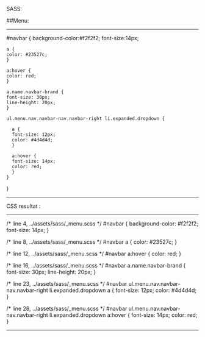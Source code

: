

SASS:



##Menu:

-------------------------


 #navbar {
    background-color:#f2f2f2;
    font-size:14px;

    a {
    color: #23527c;
    }

    a:hover {
    color: red;
    }
    
    a.name.navbar-brand {
    font-size: 30px;
    line-height: 20px;
    }
    
    ul.menu.nav.navbar-nav.navbar-right li.expanded.dropdown {
    
      a {
      font-size: 12px;
      color: #4d4d4d;
      }
      
      a:hover {
      font-size: 14px;
      color: red;
      }
    } 
}

-------------------------



CSS resultat :


-------------------------



/* line 4, ../assets/sass/_menu.scss */
 #navbar {
  background-color: #f2f2f2;
  font-size: 14px;
}

/* line 8, ../assets/sass/_menu.scss */
 #navbar a {
  color: #23527c;
}

/* line 12, ../assets/sass/_menu.scss */
 #navbar a:hover {
  color: red;
}

/* line 16, ../assets/sass/_menu.scss */
 #navbar a.name.navbar-brand {
  font-size: 30px;
  line-height: 20px;
}

/* line 23, ../assets/sass/_menu.scss */
 #navbar ul.menu.nav.navbar-nav.navbar-right li.expanded.dropdown a {
  font-size: 12px;
  color: #4d4d4d;
}

/* line 28, ../assets/sass/_menu.scss */
 #navbar ul.menu.nav.navbar-nav.navbar-right li.expanded.dropdown a:hover {
  font-size: 14px;
  color: red;
}


------------------------






